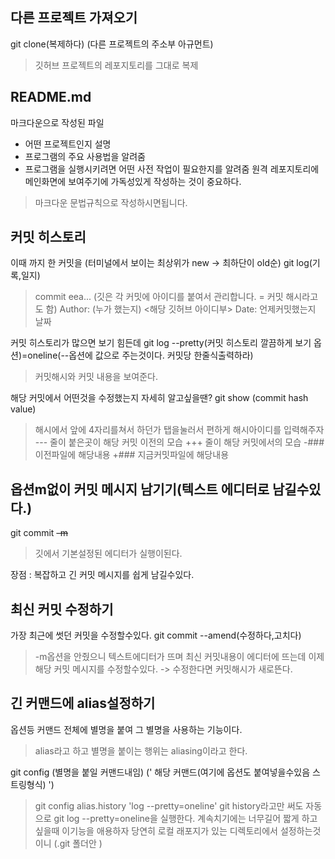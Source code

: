 ## 다른 프로젝트 가져오기
git clone(복제하다) (다른 프로젝트의 주소부 아규먼트)
> 깃허브 프로젝트의 레포지토리를 그대로 복제

## README.md
마크다운으로 작성된 파일
- 어떤 프로젝트인지 설명
- 프로그램의 주요 사용법을 알려줌
- 프로그램을 실행시키려면 어떤 사전 작업이 필요한지를 알려줌
원격 레포지토리에 메인화면에 보여주기에 가독성있게 작성하는 것이 중요하다.
> 마크다운 문법규칙으로 작성하시면됩니다.

## 커밋 히스토리
이때 까지 한 커밋을 (터미널에서 보이는 최상위가 new -> 최하단이 old순)
git log(기록,일지)

>commit eea... (깃은 각 커밋에 아이디를 붙여서 관리합니다. = 커밋 해시라고도 함)
>Author: (누가 했는지) <해당 깃허브 아이디부>
>Date: 언제커밋했는지 날짜

커밋 히스토리가 많으면 보기 힘든데
git log --pretty(커밋 히스토리 깔끔하게 보기 옵션)=oneline(--옵션에 값으로 주는것이다. 커밋당 한줄식출력하라)
> 커밋해시와 커밋 내용을 보여준다.

해당 커밋에서 어떤것을 수정했는지 자세히 알고싶을땐?
git show (commit hash value) 
> 해시에서 앞에 4자리를쳐서 하던가 탭을눌러서 편하게 해시아이디를 입력해주자 
> --- 줄이 붙은곳이 해당 커밋 이전의 모습
> +++ 줄이 해당 커밋에서의 모습
> -### 이전파일에 해당내용
> +### 지금커밋파일에 해당내용

## 옵션m없이 커밋 메시지 남기기(텍스트 에디터로 남길수있다.)
git commit <s>-m</s>
> 깃에서 기본설정된 에디터가 실행이된다.

장점 : 복잡하고 긴 커밋 메시지를 쉽게 남길수있다.

## 최신 커밋 수정하기
가장 최근에 썻던 커밋을 수정할수있다.
git commit --amend(수정하다,고치다)
> -m옵션을 안줬으니 텍스트에디터가 뜨며 최신 커밋내용이 에디터에 뜨는데 이제 해당 커밋 메시지를 수정할수있다. -> 수정한다면 커밋해시가 새로뜬다.

## 긴 커맨드에 alias설정하기
옵션등 커맨드 전체에 별명을 붙여 그 별명을 사용하는 기능이다.
>alias라고 하고 별명을 붙이는 행위는 aliasing이라고 한다.

git config (별명을 붙일 커맨드내임) (' 해당 커맨드(여기에 옵션도 붙여넣을수있음 스트링형식) ')
> git config alias.history 'log --pretty=oneline'
> git history라고만 써도 자동으로 git log --pretty=oneline을 실행한다.
> 계속치기에는 너무길어 짧게 하고싶을때 이기능을 애용하자 
> 당연히 로컬 래포지가 있는 디렉토리에서 설정하는것이니 (.git 폴더안 )